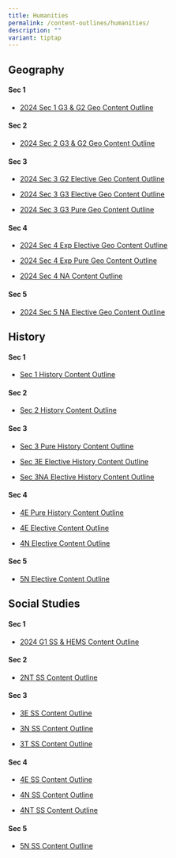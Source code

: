 ```yaml
---
title: Humanities
permalink: /content-outlines/humanities/
description: ""
variant: tiptap
---
```

<h2>Geography</h2><h4>Sec 1</h4><ul data-tight="true" class="tight"><li><p><a href="/files/Content Outlines_Humanities/Geography/2024_Sec_1_G3___G2_Geo_Content_Outline.pdf" rel="noopener noreferrer nofollow" target="_blank">2024 Sec 1 G3 &amp; G2 Geo Content Outline</a></p></li></ul><h4>Sec 2</h4><ul data-tight="true" class="tight"><li><p><a href="/files/Content Outlines_Humanities/Geography/2024_Sec_2_G3___G2_Geo_Content_Outline.pdf" rel="noopener noreferrer nofollow" target="_blank">2024 Sec 2 G3 &amp; G2 Geo Content Outline</a></p></li></ul><h4>Sec 3</h4><ul data-tight="true" class="tight"><li><p><a href="/files/Content Outlines_Humanities/Geography/2024_Sec_3_G2_Elective_Geo_Content_Outline.pdf" rel="noopener noreferrer nofollow" target="_blank">2024 Sec 3 G2 Elective Geo Content Outline</a></p></li><li><p><a href="/files/Content Outlines_Humanities/Geography/2024_Sec_3_G3_Elective_Geo_Content_Outline.pdf" rel="noopener noreferrer nofollow" target="_blank">2024 Sec 3 G3 Elective Geo Content Outline</a></p></li><li><p><a href="/files/Content Outlines_Humanities/Geography/2024_Sec_3_G3_Pure_Geo_Content_Outline.pdf" rel="noopener noreferrer nofollow" target="_blank">2024 Sec 3 G3 Pure Geo Content Outline</a></p></li></ul><h4>Sec 4</h4><ul data-tight="true" class="tight"><li><p><a href="/files/Content Outlines_Humanities/Geography/2024_Sec_4_Exp_Elective_Geo_Content_Outline.pdf" rel="noopener noreferrer nofollow" target="_blank">2024 Sec 4 Exp Elective Geo Content Outline</a></p></li><li><p><a href="/files/Content Outlines_Humanities/Geography/2024_Sec_4_Exp_Pure_Geo_Content_Outline.pdf" rel="noopener noreferrer nofollow" target="_blank">2024 Sec 4 Exp Pure Geo Content Outline</a></p></li><li><p><a href="/files/Content Outlines_Humanities/Geography/2024_Sec_4_NA_Content_Outline.pdf" rel="noopener noreferrer nofollow" target="_blank">2024 Sec 4 NA Content Outline</a></p></li></ul><h4>Sec 5</h4><ul data-tight="true" class="tight"><li><p><a href="/files/Content Outlines_Humanities/Geography/Sec_5_NA_Elective_Geo_Content_Outline.pdf" rel="noopener noreferrer nofollow" target="_blank">2024 Sec 5 NA Elective Geo Content Outline</a></p></li></ul><h2>History</h2><h4>Sec 1</h4><ul data-tight="true" class="tight"><li><p><a href="/files/Content%20Outlines_Humanities/History/Sec%201%20Content%20Outline.pdf" rel="noopener noreferrer nofollow" target="_blank">Sec 1 History Content Outline</a></p></li></ul><h4>Sec 2</h4><ul data-tight="true" class="tight"><li><p><a href="/files/Content%20Outlines_Humanities/History/Sec%202%20Content%20Outline.pdf" rel="noopener noreferrer nofollow" target="_blank">Sec 2 History Content Outline</a></p></li></ul><h4>Sec 3</h4><ul data-tight="true" class="tight"><li><p><a href="/files/Content%20Outlines_Humanities/History/2023%20Sec%203%20Pure%20History%20Content%20Outline.pdf" rel="noopener noreferrer nofollow" target="_blank">Sec 3 Pure History Content Outline</a></p></li><li><p><a href="/files/Content%20Outlines_Humanities/History/Sec%203E%20Elective%20History%20Content%20Outline.pdf" rel="noopener noreferrer nofollow" target="_blank">Sec 3E Elective History Content Outline</a></p></li><li><p><a href="/files/Content%20Outlines_Humanities/History/Sec%203NA%20Elective%20History%20Content%20Outline.pdf" rel="noopener noreferrer nofollow" target="_blank">Sec 3NA Elective History Content Outline</a></p></li></ul><h4>Sec 4</h4><ul data-tight="true" class="tight"><li><p><a href="/files/Content%20Outlines_Humanities/History/4E%20Pure%20History%20Content%20Outline.pdf" rel="noopener noreferrer nofollow" target="_blank">4E Pure History Content Outline</a></p></li><li><p><a href="/files/Content%20Outlines_Humanities/History/4E5N%20Elective%20Content%20Outline.pdf" rel="noopener noreferrer nofollow" target="_blank">4E Elective Content Outline</a></p></li><li><p><a href="/files/Content%20Outlines_Humanities/History/4N%20Elective%20Content%20Outline.pdf" rel="noopener noreferrer nofollow" target="_blank">4N Elective Content Outline</a></p></li></ul><h4>Sec 5</h4><ul data-tight="true" class="tight"><li><p><a href="/files/Content%20Outlines_Humanities/History/4E5N%20Elective%20Content%20Outline.pdf" rel="noopener noreferrer nofollow" target="_blank">5N Elective Content Outline</a></p></li></ul><h2>Social Studies</h2><h4>Sec 1</h4><ul data-tight="true" class="tight"><li><p><a href="/files/Content Outlines_Humanities/SS/2024_G1_SS___HEMS_Content_Outline.pdf" rel="noopener noreferrer nofollow" target="_blank">2024 G1 SS &amp; HEMS Content Outline</a></p></li></ul><h4>Sec 2</h4><ul data-tight="true" class="tight"><li><p><a href="/files/Content%20Outlines_Humanities/SS/2NT%20SS%20Content%20Outline%202022.pdf" rel="noopener noreferrer nofollow" target="_blank">2NT SS Content Outline</a></p></li></ul><h4>Sec 3</h4><ul data-tight="true" class="tight"><li><p><a href="/files/Content%20Outlines_Humanities/SS/3E%20SS%20Content%20Outline.pdf" rel="noopener noreferrer nofollow" target="_blank">3E SS Content Outline</a></p></li><li><p><a href="/files/Content%20Outlines_Humanities/SS/3N%20SS%20Content%20Outline.pdf" rel="noopener noreferrer nofollow" target="_blank">3N SS Content Outline</a></p></li><li><p><a href="/files/Content%20Outlines_Humanities/SS/3T%20SS%20Content%20Outline.pdf" rel="noopener noreferrer nofollow" target="_blank">3T SS Content Outline</a></p></li></ul><h4>Sec 4</h4><ul data-tight="true" class="tight"><li><p><a href="/files/Content%20Outlines_Humanities/SS/Content%20Outline_4E%20SS.pdf" rel="noopener noreferrer nofollow" target="_blank">4E SS Content Outline</a></p></li><li><p><a href="/files/Content%20Outlines_Humanities/SS/4N%20SS%20Content%20Outline%202022.pdf" rel="noopener noreferrer nofollow" target="_blank">4N SS Content Outline</a></p></li><li><p><a href="/files/Content%20Outlines_Humanities/SS/4NT%20SS%20Content%20Outline%202022.pdf" rel="noopener noreferrer nofollow" target="_blank">4NT SS Content Outline</a></p></li></ul><h4>Sec 5</h4><ul data-tight="true" class="tight"><li><p><a href="/files/Content%20Outlines_Humanities/SS/Content%20Outline_5N%20SS.pdf" rel="noopener noreferrer nofollow" target="_blank">5N SS Content Outline</a></p></li></ul><p></p>